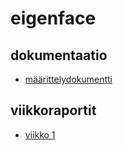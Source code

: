 # eigenface
## dokumentaatio
- [määrittelydokumentti](docs/maarittelydokumentti.md)

## viikkoraportit
- [viikko 1](docs/viikkopalautukset/viikko1.md)
